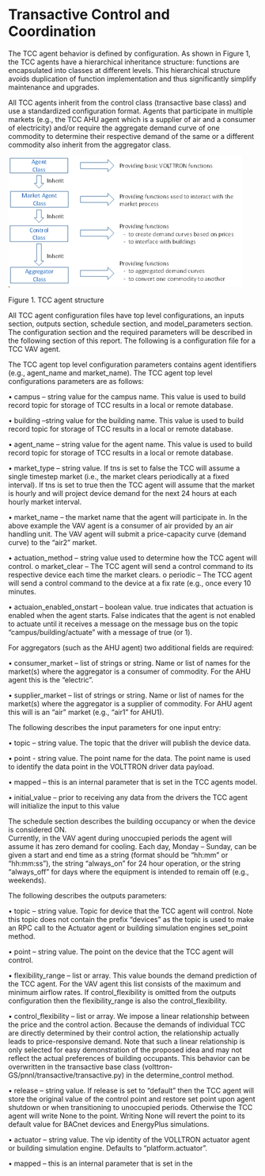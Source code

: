 # Transactive Control and Coordination
The TCC agent behavior is defined by configuration.  As shown in Figure 1, the TCC agents have a
hierarchical inheritance structure: functions are encapsulated into classes at different levels.
This hierarchical structure avoids duplication of function implementation and thus significantly
simplify maintenance and upgrades.

All TCC agents inherit from the control class (transactive base class) and use a standardized
configuration format.  Agents that participate in multiple markets (e.g., the TCC AHU agent which is a
supplier of air and a consumer of electricity) and/or require the aggregate demand curve of one commodity
to determine their respective demand of the same or a different commodity also inherit from the aggregator class.

![img.png](img.png)

Figure 1.  TCC agent structure

All TCC agent configuration files have top level configurations, an inputs section, 
outputs section, schedule section, and model_parameters section.  The configuration section and the required parameters will be described in the 
following section of this report.  The following is a configuration file for a TCC VAV agent.

The TCC agent top level configuration parameters contains agent identifiers (e.g., agent_name and market_name).  The TCC agent top level configurations parameters are as follows:

•	campus – string value for the campus name.  This value is used to build record topic for storage of TCC results in a local or remote database.

•	building –string value for the building name.  This value is used to build record topic for storage of TCC results in a local or remote database.

•	agent_name – string value for the agent name.  This value is used to build record topic for storage of TCC results in a local or remote database.

•	market_type – string value.  If tns is set to false the TCC will assume a single timestep market (i.e., the market clears periodically at a fixed interval).  If tns is set to true then the TCC agent will assume that the market is hourly and will project device demand for the next 24 hours at each hourly market interval.

•	market_name – the market name that the agent will participate in.  In the above example the VAV agent is a consumer of air provided by an air handling unit.  The VAV agent will submit a price-capacity curve (demand curve) to the “air2” market.

•	actuation_method – string value used to determine how the TCC agent will control.
o	market_clear – The TCC agent will send a control command to its respective device each time the market clears.
o	periodic – The TCC agent will send a control command to the device at a fix rate (e.g., once every 10 minutes.

•	actuaion_enabled_onstart – boolean value.  true indicates that actuation is enabled when the agent starts.  False indicates that the agent is not enabled to actuate until it receives a message on the message bus on the topic “campus/building/actuate” with a message of true (or 1).

For aggregators (such as the AHU agent) two additional fields are required:

•	consumer_market – list of strings or string.  Name or list of names for the market(s) where the aggregator is a consumer of commodity. For the AHU agent this is the “electric”.

•	supplier_market – list of strings or string.  Name or list of names for the market(s) where the aggregator is a supplier of commodity.  For AHU agent this will is an “air” market (e.g., “air1” for AHU1).


The following describes the input parameters for one input entry:

•	topic – string value.  The topic that the driver will publish the device data.

•	point - string value.  The point name for the data.  The point name is used to identify the data point in the VOLTTRON driver data payload.

•	mapped – this is an internal parameter that is set in the TCC agents model.

•	initial_value – prior to receiving any data from the drivers the TCC agent will initialize the input to this value

The schedule section describes the building occupancy or when the device is considered ON.  
Currently, in the VAV agent during unoccupied periods the agent will assume it has zero demand 
for cooling.  Each day, Monday – Sunday, can be given a start and end time as a string 
(format should be “hh:mm” or “hh:mm:ss”), the string “always_on” for 24 hour operation, 
or the string “always_off” for days where the equipment is intended to remain off (e.g., weekends).

The following describes the outputs parameters:

•	topic – string value.  Topic for device that the TCC agent will control.  Note this topic does not contain the prefix “devices” as the topic is used to make an RPC call to the Actuator agent or building simulation engines set_point method.

•	point – string value.  The point on the device that the TCC agent will control.

•	flexibility_range – list or array.  This value bounds the demand prediction of the TCC agent.  For the VAV agent this list consists of the maximum and minimum airflow rates.  If control_flexibility is omitted from the outputs configuration then the flexibility_range is also the control_flexibility.

•	control_flexibility – list or array.  We impose a linear relationship between the price and the control action. Because the demands of individual TCC are directly determined by their control action, the relationship actually leads to price-responsive demand. Note that such a linear relationship is only selected for easy demonstration of the proposed idea and may not reflect the actual preferences of building occupants.  This behavior can be overwritten in the transactive base class (volttron-GS/pnnl/transactive/transactive.py) in the determine_control method.

•	release – string value.  If release is set to “default” then the TCC agent will store the original value of the control point and restore set point upon agent shutdown or when transitioning to unoccupied periods.  Otherwise the TCC agent will write None to the point.  Writing None will revert the point to its default value for BACnet devices and EnergyPlus simulations.

•	actuator – string value.  The vip identity of the VOLLTRON actuator agent or building simulation engine.  Defaults to “platform.actuator”.

•	mapped – this is an internal parameter that is set in the 
